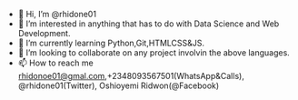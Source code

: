 - 👋 Hi, I’m @rhidone01
- 👀 I’m interested in anything that has to do with Data Science and Web Development.
- 🌱 I’m currently learning Python,Git,HTMLCSS&JS.
- 💞️ I’m looking to collaborate on any project involvin the above languages.
- 📫 How to reach me rhidonoe01@gmal.com,+2348093567501(WhatsApp&Calls), @rhidone01(Twitter), Oshioyemi Ridwon(@Facebook)

<!---
rhidone01/rhidone01 is a ✨ special ✨ repository because its `README.md` (this file) appears on your GitHub profile.
You can click the Preview link to take a look at your changes.
--->
